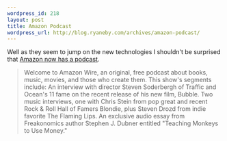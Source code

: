 ```yaml
--- 
wordpress_id: 218
layout: post
title: Amazon Podcast
wordpress_url: http://blog.ryaneby.com/archives/amazon-podcast/
---
```

Well as they seem to jump on the new technologies I shouldn't be surprised that <a href="http://www.amazon.com/gp/gss/detail/10840/104-2803323-0757519">Amazon now has a podcast</a>.

<blockquote>Welcome to Amazon Wire, an original, free podcast about books, music, movies, and those who create them. This show's segments include: An interview with director Steven Soderbergh of Traffic and Ocean's 11 fame on the recent release of his new film, Bubble. Two music interviews, one with Chris Stein from pop great and recent Rock & Roll Hall of Famers Blondie, plus Steven Drozd from indie favorite The Flaming Lips. An exclusive audio essay from Freakonomics author Stephen J. Dubner entitled "Teaching Monkeys to Use Money." </blockquote>
